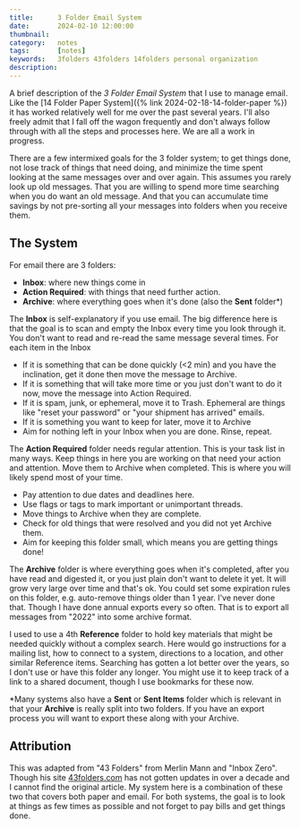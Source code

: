 ```yaml
---
title: 		3 Folder Email System
date: 		2024-02-10 12:00:00
thumbnail:
category:   notes
tags: 		[notes]
keywords:	3folders 43folders 14folders personal organization
description:
---
```

A brief description of the *3 Folder Email System* that I use to manage email. Like the [14 Folder Paper System]({% link 2024-02-18-14-folder-paper %}) it has worked relatively well for me over the past several years. I'll also freely admit that I fall off the wagon frequently and don't always follow through with all the steps and processes here. We are all a work in progress.

There are a few intermixed goals for the 3 folder system; to get things done, not lose track of things that need doing, and minimize the time spent looking at the same messages over and over again. This assumes you rarely look up old messages. That you are willing to spend more time searching when you do want an old message. And that you can accumulate time savings by not pre-sorting all your messages into folders when you receive them.

## The System

For email there are 3 folders:

- **Inbox**: where new things come in
- **Action Required**: with things that need further action.
- **Archive**: where everything goes when it's done (also the **Sent** folder\*)

The **Inbox** is self-explanatory if you use email. The big difference here is that the goal is to scan and empty the Inbox every time you look through it. You don't want to read and re-read the same message several times. For each item in the Inbox

- If it is something that can be done quickly (<2 min) and you have the inclination, get it done then move the message to Archive.
- If it is something that will take more time or you just don't want to do it now, move the message into Action Required.
- If it is spam, junk, or ephemeral, move it to Trash. Ephemeral are things like "reset your password" or "your shipment has arrived" emails.
- If it is something you want to keep for later, move it to Archive
- Aim for nothing left in your Inbox when you are done. Rinse, repeat.

The **Action Required** folder needs regular attention. This is your task list in many ways. Keep things in here you are working on that need your action and attention. Move them to Archive when completed. This is where you will likely spend most of your time.

- Pay attention to due dates and deadlines here.
- Use flags or tags to mark important or unimportant threads.
- Move things to Archive when they are complete.
- Check for old things that were resolved and you did not yet Archive them.
- Aim for keeping this folder small, which means you are getting things done!

The **Archive** folder is where everything goes when it's completed, after you have read and digested it, or you just plain don't want to delete it yet. It will grow very large over time and that's ok. You could set some expiration rules on this folder, e.g. auto-remove things older than 1 year. I've never done that. Though I have done annual exports every so often. That is to export all messages from "2022" into some archive format.

I used to use a 4th **Reference** folder to hold key materials that might be needed quickly without a complex search. Here would go instructions for a mailing list, how to connect to a system, directions to a location, and other similar Reference items. Searching has gotten a lot better over the years, so I don't use or have this folder any longer. You might use it to keep track of a link to a shared document, though I use bookmarks for these now.

\*Many systems also have a **Sent** or **Sent Items** folder which is relevant in that your **Archive** is really split into two folders. If you have an export process you will want to export these along with your Archive.

## Attribution

This was adapted from "43 Folders" from Merlin Mann and "Inbox Zero". Though his site [43folders.com](https://www.43folders.com) has not gotten updates in over a decade and I cannot find the original article. My system here is a combination of these two that covers both paper and email. For both systems, the goal is to look at things as few times as possible and not forget to pay bills and get things done.
